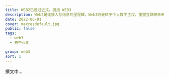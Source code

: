 ```yaml
---
title: WEB2已是过去式，拥抱 WEB3
description: Web2是连接人与信息的里程碑，Web3则是赋予个人数字主权，重塑互联网未来的浪潮。
date: 2022-06-01
cover: maxresdefault.jpg
public: false
tags:
  - web3
  - 去中心化

group: web3
sort: 1
---
```


撰文中...
